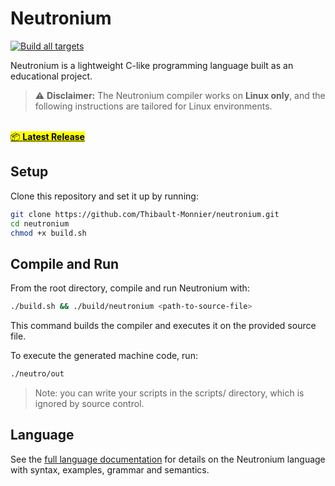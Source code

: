 # Neutronium

[![Build all targets](https://github.com/Thibault-Monnier/neutronium/actions/workflows/build.yml/badge.svg)](https://github.com/Thibault-Monnier/neutronium/actions/workflows/build.yml)

Neutronium is a lightweight C-like programming language built as an educational project.

> ⚠️ **Disclaimer:** The Neutronium compiler works on **Linux only**, and the following instructions are tailored for
> Linux environments.

<p>
  <br>
  <a href="https://github.com/Thibault-Monnier/neutronium/releases/latest">
    <mark>📦 <strong>Latest Release</strong></mark>
  </a>
</p>

## Setup

Clone this repository and set it up by running:

```bash
git clone https://github.com/Thibault-Monnier/neutronium.git
cd neutronium
chmod +x build.sh
```

## Compile and Run

From the root directory, compile and run Neutronium with:

```bash
./build.sh && ./build/neutronium <path-to-source-file>
```

This command builds the compiler and executes it on the provided source file.

To execute the generated machine code, run:

```bash
./neutro/out
```

> Note: you can write your scripts in the scripts/ directory, which is ignored by source control.

## Language

See the [full language documentation](docs/language.md) for details on the Neutronium language with syntax, examples, grammar and semantics.

